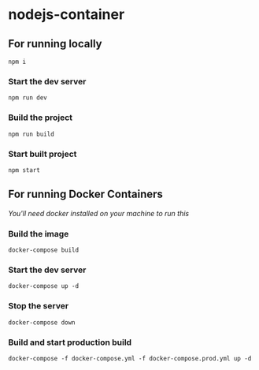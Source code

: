 # nodejs-container

## For running locally

`npm i`

### Start the dev server

`npm run dev`

### Build the project

`npm run build`

### Start built project

`npm start`

## For running Docker Containers

_You'll need docker installed on your machine to run this_

### Build the image

`docker-compose build`

### Start the dev server

`docker-compose up -d`

### Stop the server

`docker-compose down`

### Build and start production build

`docker-compose -f docker-compose.yml -f docker-compose.prod.yml up -d`
